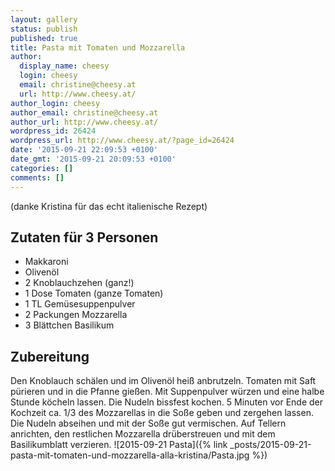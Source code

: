 ```yaml
---
layout: gallery
status: publish
published: true
title: Pasta mit Tomaten und Mozzarella
author:
  display_name: cheesy
  login: cheesy
  email: christine@cheesy.at
  url: http://www.cheesy.at/
author_login: cheesy
author_email: christine@cheesy.at
author_url: http://www.cheesy.at/
wordpress_id: 26424
wordpress_url: http://www.cheesy.at/?page_id=26424
date: '2015-09-21 22:09:53 +0100'
date_gmt: '2015-09-21 20:09:53 +0100'
categories: []
comments: []
---
```

(danke Kristina für das echt italienische Rezept)
## Zutaten für 3 Personen
- Makkaroni
- Olivenöl
- 2 Knoblauchzehen (ganz!)
- 1 Dose Tomaten (ganze Tomaten)
- 1 TL Gemüsesuppenpulver
- 2 Packungen Mozzarella
- 3 Blättchen Basilikum
## Zubereitung
Den Knoblauch schälen und im Olivenöl heiß anbrutzeln. Tomaten mit Saft pürieren und in die Pfanne gießen. Mit Suppenpulver würzen und eine halbe Stunde köcheln lassen. Die Nudeln bissfest kochen. 5 Minuten vor Ende der Kochzeit ca. 1/3 des Mozzarellas in die Soße geben und zergehen lassen. Die Nudeln abseihen und mit der Soße gut vermischen. Auf Tellern anrichten, den restlichen Mozzarella drüberstreuen und mit dem Basilikumblatt verzieren.
![2015-09-21 Pasta]({% link _posts/2015-09-21-pasta-mit-tomaten-und-mozzarella-alla-kristina/Pasta.jpg %})
